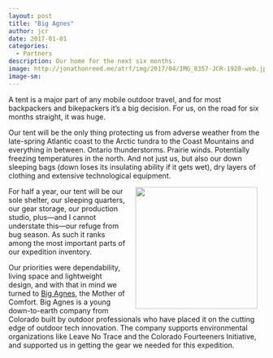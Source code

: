 ```yaml
---
layout: post
title: "Big Agnes"
author: jcr
date: 2017-01-01
categories:
  - Partners
description: Our home for the next six months.
image: http://jonathonreed.me/atrf/img/2017/04/IMG_8357-JCR-1920-web.jpg
image-sm:
---
```


A tent is a major part of any mobile outdoor travel, and for most backpackers and bikepackers it&rsquo;s a big decision. For us, on the road for six months straight, it was huge.

Our tent will be the only thing protecting us from adverse weather from the late-spring Atlantic coast to the Arctic tundra to the Coast Mountains and everything in between. Ontario thunderstorms. Prairie winds. Potentially freezing temperatures in the north. And not just us, but also our down sleeping bags (down loses its insulating ability if it gets wet), dry layers of clothing and extensive technological equipment.

<img src="http://jonathonreed.me/atrf/img/2017/04/big-agnes-240-web.png" class="logo" width="240" style="float:right;margin:0 1em;">

For half a year, our tent will be our sole shelter, our sleeping quarters, our gear storage, our production studio, plus&mdash;and I cannot understate this&mdash;our refuge from bug season. As such it ranks among the most important parts of our expedition inventory.

Our priorities were dependability, living space and lightweight design, and with that in mind we turned to <a href="http://bigagnes.com" target="blank">Big Agnes</a>, the Mother of Comfort. Big Agnes is a young down-to-earth company from Colorado built by outdoor professionals who have placed it on the cutting edge of outdoor tech innovation. The company supports environmental organizations like Leave No Trace and the Colorado Fourteeners Initiative, and supported us in getting the gear we needed for this expedition.